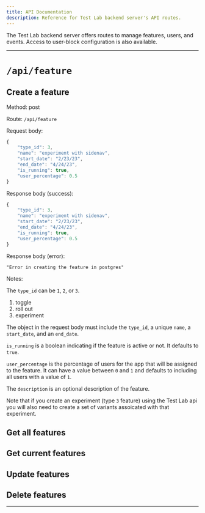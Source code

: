 ```yaml
---
title: API Documentation
description: Reference for Test Lab backend server's API routes.
---
```


The Test Lab backend server offers routes to manage features, users, and events. Access to user-block configuration is also available.

---

# `/api/feature`

## Create a feature

Method: post

Route: `/api/feature`

Request body:

```javascript
{
    "type_id": 3,
    "name": "experiment with sidenav",
    "start_date": "2/23/23",
    "end_date": "4/24/23",
    "is_running": true,
    "user_percentage": 0.5
}
```

Response body (success):

```javascript
{
    "type_id": 3,
    "name": "experiment with sidenav",
    "start_date": "2/23/23",
    "end_date": "4/24/23",
    "is_running": true,
    "user_percentage": 0.5
}
```

Response body (error):

```
"Error in creating the feature in postgres"
```

Notes:

The `type_id` can be `1`, `2`, or `3`.

1. toggle
2. roll out
3. experiment

The object in the request body must include the `type_id`, a unique `name`, a `start_date`, and an `end_date`.

`is_running` is a boolean indicating if the feature is active or not. It defaults to `true`.

`user_percentage` is the percentage of users for the app that will be assigned to the feature. It can have a value between `0` and `1` and defaults to including all users with a value of `1`.

The `description` is an optional description of the feature.

Note that if you create an experiment (type `3` feature) using the Test Lab api you will also need to create a set of variants assoicated with that experiment.

## Get all features

## Get current features

## Update features

## Delete features

---
